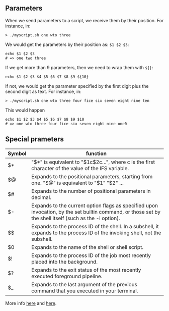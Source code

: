 ## Parameters

When we send parameters to a script, we receive them by their position. For instance, in:

```
> ./myscript.sh one wto three
```
We would get the parameters by their position as: `$1 $2 $3`:

```
echo $1 $2 $3
# => one two three
```

If we get more than 9 parameters, then we need to wrap them with `${}`:

```
echo $1 $2 $3 $4 $5 $6 $7 $8 $9 ${10}
```

If not, we would get the parameter specified by the first digit plus the second digit as text. For instance, in:

```
> ./myscript.sh one wto three four fice six seven eight nine ten
```

This would happen
```
echo $1 $2 $3 $4 $5 $6 $7 $8 $9 $10
# => one wto three four fice six seven eight nine one0
```

## Special prameters

| Symbol | function |
|--------|----------|
| $* | "$*" is equivalent to "$1c$2c…", where c is the first character of the value of the IFS variable. |
| $@ | Expands to the positional parameters, starting from one. "$@" is equivalent to "$1" "$2" … |
| $# | Expands to the number of positional parameters in decimal. |
| $- | Expands to the current option flags as specified upon invocation, by the set builtin command, or those set by the shell itself (such as the -i option). |
| $$ | Expands to the process ID of the shell. In a subshell, it expands to the process ID of the invoking shell, not the subshell. |
| $0 | Expands to the name of the shell or shell script. |
| $! | Expands to the process ID of the job most recently placed into the background. |
| $? | Expands to the exit status of the most recently executed foreground pipeline. |
| $_ | Expands to the last argument of the previous command that you executed in your terminal. |

More info [here](https://www.gnu.org/software/bash/manual/html_node/Special-Parameters.html) and [here](https://linuxhint.com/dollar-underscore-bash/).
